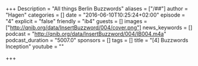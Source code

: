+++
Description = "All things Berlin Buzzwords"
aliases = ["/##"]
author = "Hagen"
categories = []
date = "2016-06-10T10:25:24+02:00"
episode = "4"
explicit = "false"
friendly = "ib4"
guests = []
images = ["http://qnib.org/data/InsertBuzzword/004/cover.png"]
news_keywords = []
podcast = "http://qnib.org/data/InsertBuzzword/004/IB004.m4a"
podcast_duration = "5007.0"
sponsors = []
tags = []
title = "[4] Buzzwords Inception"
youtube = ""

+++
